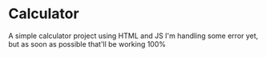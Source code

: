 # Calculator

A simple calculator project using HTML and JS
I'm handling some error yet, but as soon as possible that'll be working 100%
